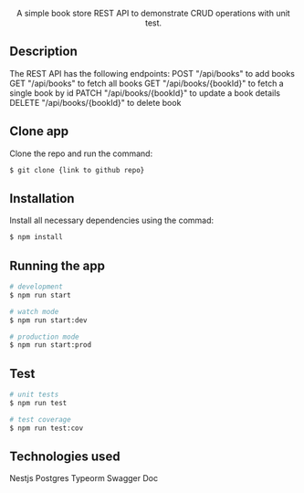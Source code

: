 <p align="center">A simple book store REST API to demonstrate CRUD operations with unit test.</p>

## Description

The REST API has the following endpoints:
  POST "/api/books" to add books
  GET "/api/books" to fetch all books
  GET "/api/books/{bookId}" to fetch a single book by id
  PATCH "/api/books/{bookId}" to update a book details
  DELETE "/api/books/{bookId}" to delete book

## Clone app

Clone the repo and run the command:

```bash
$ git clone {link to github repo}
```
## Installation

Install all necessary dependencies using the commad:
```bash
$ npm install
```

## Running the app

```bash
# development
$ npm run start

# watch mode
$ npm run start:dev

# production mode
$ npm run start:prod
```

## Test

```bash
# unit tests
$ npm run test

# test coverage
$ npm run test:cov
```
## Technologies used
Nestjs
Postgres
Typeorm
Swagger Doc